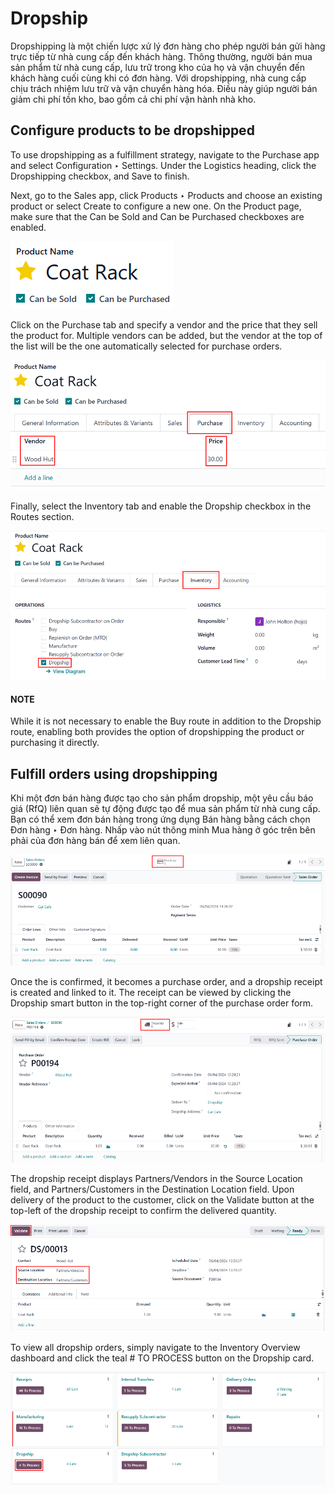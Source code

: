 # Dropship

Dropshipping là một chiến lược xử lý đơn hàng cho phép người bán gửi hàng trực tiếp từ nhà cung cấp đến khách hàng. Thông thường, người bán mua sản phẩm từ nhà cung cấp, lưu trữ trong kho của họ và vận chuyển đến khách hàng cuối cùng khi có đơn hàng. Với dropshipping, nhà cung cấp chịu trách nhiệm lưu trữ và vận chuyển hàng hóa. Điều này giúp người bán giảm chi phí tồn kho, bao gồm cả chi phí vận hành nhà kho.

## Configure products to be dropshipped

To use dropshipping as a fulfillment strategy, navigate to the Purchase app and
select Configuration ‣ Settings. Under the Logistics heading, click
the Dropshipping checkbox, and Save to finish.

Next, go to the Sales app, click Products ‣ Products and choose
an existing product or select Create to configure a new one. On the Product
page, make sure that the Can be Sold and Can be Purchased checkboxes are
enabled.

![Enable the "Can be Sold" and "Can be Purchased" checkboxes on the product form.](../../../../../_images/sold-purchased-checkboxes.png)

Click on the Purchase tab and specify a vendor and the price that they sell the product
for. Multiple vendors can be added, but the vendor at the top of the list will be the one
automatically selected for purchase orders.

![The product form with a vendor specified.](../../../../../_images/product-vendor-config.png)

Finally, select the Inventory tab and enable the Dropship checkbox in the
Routes section.

![Enable the Dropship option in the product inventory tab.](../../../../../_images/enable-dropship-route.png)

#### NOTE
While it is not necessary to enable the Buy route in addition to the
Dropship route, enabling both provides the option of dropshipping the product or
purchasing it directly.

## Fulfill orders using dropshipping

Khi một đơn bán hàng được tạo cho sản phẩm dropship, một yêu cầu báo giá (RfQ) liên quan sẽ tự động được tạo để mua sản phẩm từ nhà cung cấp. Bạn có thể xem đơn bán hàng trong ứng dụng Bán hàng bằng cách chọn Đơn hàng ‣ Đơn hàng. Nhấp vào nút thông minh Mua hàng ở góc trên bên phải của đơn hàng bán để xem  liên quan.

![A dropship sales order with the Purchase smart button in the top right corner.](../../../../../_images/dropship-sales-order.png)

Once the  is confirmed, it becomes a purchase order, and a
dropship receipt is created and linked to it. The receipt can be viewed by clicking the
Dropship smart button in the top-right corner of the purchase order form.

![A dropship purchase order with the Receipt smart button in the top right corner.](../../../../../_images/dropship-purchase-order.png)

The dropship receipt displays Partners/Vendors in the Source Location field,
and Partners/Customers in the Destination Location field. Upon delivery of
the product to the customer, click on the Validate button at the top-left of the
dropship receipt to confirm the delivered quantity.

![Validate the dropship receipt after delivery.](../../../../../_images/validate-dropship-receipt.png)

To view all dropship orders, simply navigate to the Inventory Overview
dashboard and click the teal # TO PROCESS button on the Dropship card.

![Click the green button on the Dropship card to view all dropship orders.](../../../../../_images/view-all-dropship-orders.png)
